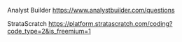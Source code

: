 Analyst Builder
https://www.analystbuilder.com/questions

StrataScratch
https://platform.stratascratch.com/coding?code_type=2&is_freemium=1
